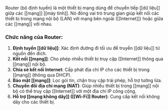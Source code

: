 Router (bộ định tuyến) là một thiết bị mạng dùng để chuyển tiếp [[dữ liệu]] giữa các [[mạng]] [[máy tính]]. Nó đóng vai trò trung gian giúp kết nối các thiết bị trong mạng nội bộ (LAN) với mạng bên ngoài ([[Internet]]) hoặc giữa các [[mạng]] với nhau.
### Chức năng của Router:

1. **Định tuyến [[dữ liệu]]**: Xác định đường đi tối ưu để truyền [[dữ liệu]] từ nguồn đến đích.
2. **Kết nối [[mạng]]**: Cho phép nhiều thiết bị truy cập [[Internet]] thông qua [[mạng]] nội bộ.
3. **Chia sẻ kết nối Internet**: Cấp phát địa chỉ IP cho các thiết bị trong [[mạng]] (thông qua DHCP).
4. **Bảo mật [[mạng]]**: Lọc gói tin, chặn truy cập trái phép, hỗ trợ tường lửa.
5. **Chuyển đổi địa chỉ mạng (NAT)**: Giúp nhiều thiết bị trong [[mạng]] nội bộ có thể truy cập [[Internet]] với một địa chỉ IP công cộng.
6. **Hỗ trợ [[mạng không dây]] ([[Wi-Fi]] Router)**: Cung cấp kết nối không dây cho các thiết bị.